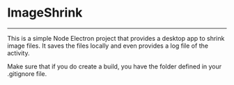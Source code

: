 # ImageShrink
***
This is a simple Node Electron project that provides a desktop app to shrink image files. It saves the files locally and even provides a log file of the activity. 

Make sure that if you do create a build, you have the folder defined in your .gitignore file.
